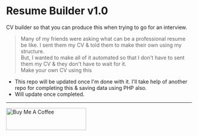 # Resume Builder v1.0
CV builder so that you can produce this when trying to go for an interview.
> Many of my friends were asking what can be a professional resume be like. I sent them my CV & told them to make their own using my structure.  
> But, I wanted to make all of it automated so that I don't have to sent them my CV & they don't have to wait for it.  
> Make your own CV using this  

- This repo will be updated once I'm done with it. I'll take help of another repo for completing this & saving data using PHP also. 
- Will update once completed.

---

<a href="https://www.buymeacoffee.com/nitinkumar" target="_blank"><img src="https://cdn.buymeacoffee.com/buttons/v2/default-yellow.png" alt="Buy Me A Coffee" style="height: 60px !important;width: 217px !important;" ></a>

